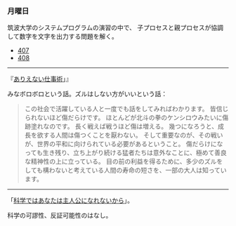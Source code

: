 ### 月曜日

筑波大学のシステムプログラムの演習の中で、
子プロセスと親プロセスが協調して数字を文字を出力する問題を解く。

- [407](https://github.com/toasa/syspro-tsukuba/blob/main/407/main.c)
- [408](https://github.com/toasa/syspro-tsukuba/blob/main/408/main.c)

---

『[ありえない仕事術](https://www.amazon.co.jp/%E3%81%82%E3%82%8A%E3%81%88%E3%81%AA%E3%81%84%E4%BB%95%E4%BA%8B%E8%A1%93-%E6%AD%A3%E3%81%97%E3%81%84%E2%80%9C%E6%AD%A3%E7%BE%A9%E2%80%9D%E3%81%AE%E4%BD%BF%E3%81%84%E6%96%B9-%E4%B8%8A%E5%87%BA%E9%81%BC%E5%B9%B3/dp/4198657432)」』

みなボロボロという話。ズルはしない方がいいという話：

> この社会で活躍している人と一度でも話をしてみればわかります。
> 皆信じられないほど傷だらけです。
> ほとんどが北斗の拳のケンシロウみたいに傷跡塗れなのです。
> 長く戦えば戦うほど傷は増える。
> 幾つになろうと、成長を欲する人間は傷つくことを厭わない。
> そして重要なのが、その戦いが、世界の平和に向けられている必要があるということ。
> 傷だらけになっても生き残り、立ち上がり続ける猛者たちは意外なことに、極めて善良な精神性の上に立っている。
> 目の前の利益を得るために、多少のズルをしても構わないと考えている人間の寿命の短さを、一部の大人は知っています。

---

「[科学ではあなたは主人公になれないから](https://note.com/otola_ryntaro/n/n36b32ca9c606)」。

科学の可謬性、反証可能性のはなし。
